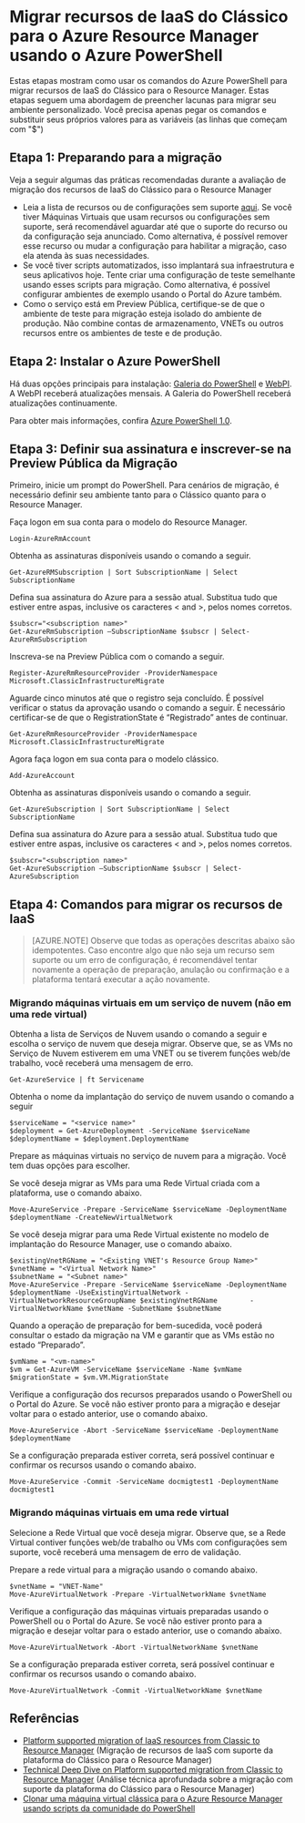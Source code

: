 <properties
	pageTitle="Migrar recursos de IaaS do Clássico para o Azure Resource Manager usando o Azure PowerShell"
	description="Este artigo apresenta as funcionalidades de serviço de migração com suporte da plataforma, do Gerenciamento de Serviços, para o Azure Resource Manager usando scripts do PowerShell"
	services="virtual-machines-windows"
	documentationCenter=""
	authors="mahthi"
	manager="drewm"
	editor=""
	tags="azure-resource-manager"/>

<tags
	ms.service="virtual-machines-windows"
	ms.workload="infrastructure-services"
	ms.tgt_pltfrm="vm-windows"
	ms.devlang="na"
	ms.topic="article"
	ms.date="05/04/2016"
	ms.author="mahthi"/>

# Migrar recursos de IaaS do Clássico para o Azure Resource Manager usando o Azure PowerShell

Estas etapas mostram como usar os comandos do Azure PowerShell para migrar recursos de IaaS do Clássico para o Resource Manager. Estas etapas seguem uma abordagem de preencher lacunas para migrar seu ambiente personalizado. Você precisa apenas pegar os comandos e substituir seus próprios valores para as variáveis (as linhas que começam com "$")

## Etapa 1: Preparando para a migração

Veja a seguir algumas das práticas recomendadas durante a avaliação de migração dos recursos de IaaS do Clássico para o Resource Manager

- Leia a lista de recursos ou de configurações sem suporte [aqui](virtual-machines-windows-migration-classic-resource-manager.md). Se você tiver Máquinas Virtuais que usam recursos ou configurações sem suporte, será recomendável aguardar até que o suporte do recurso ou da configuração seja anunciado. Como alternativa, é possível remover esse recurso ou mudar a configuração para habilitar a migração, caso ela atenda às suas necessidades.
-	Se você tiver scripts automatizados, isso implantará sua infraestrutura e seus aplicativos hoje. Tente criar uma configuração de teste semelhante usando esses scripts para migração. Como alternativa, é possível configurar ambientes de exemplo usando o Portal do Azure também.
- Como o serviço está em Preview Pública, certifique-se de que o ambiente de teste para migração esteja isolado do ambiente de produção. Não combine contas de armazenamento, VNETs ou outros recursos entre os ambientes de teste e de produção.

## Etapa 2: Instalar o Azure PowerShell

Há duas opções principais para instalação: [Galeria do PowerShell](https://www.powershellgallery.com/profiles/azure-sdk/) e [WebPI](http://aka.ms/webpi-azps). A WebPI receberá atualizações mensais. A Galeria do PowerShell receberá atualizações continuamente.

Para obter mais informações, confira [Azure PowerShell 1.0](https://azure.microsoft.com//blog/azps-1-0/).

## Etapa 3: Definir sua assinatura e inscrever-se na Preview Pública da Migração

Primeiro, inicie um prompt do PowerShell. Para cenários de migração, é necessário definir seu ambiente tanto para o Clássico quanto para o Resource Manager.

Faça logon em sua conta para o modelo do Resource Manager.

	Login-AzureRmAccount

Obtenha as assinaturas disponíveis usando o comando a seguir.

	Get-AzureRMSubscription | Sort SubscriptionName | Select SubscriptionName

Defina sua assinatura do Azure para a sessão atual. Substitua tudo que estiver entre aspas, inclusive os caracteres < and >, pelos nomes corretos.

	$subscr="<subscription name>"
	Get-AzureRmSubscription –SubscriptionName $subscr | Select-AzureRmSubscription

Inscreva-se na Preview Pública com o comando a seguir.

	Register-AzureRmResourceProvider -ProviderNamespace Microsoft.ClassicInfrastructureMigrate

Aguarde cinco minutos até que o registro seja concluído. É possível verificar o status da aprovação usando o comando a seguir. É necessário certificar-se de que o RegistrationState é “Registrado” antes de continuar.

	Get-AzureRmResourceProvider -ProviderNamespace Microsoft.ClassicInfrastructureMigrate

Agora faça logon em sua conta para o modelo clássico.

	Add-AzureAccount

Obtenha as assinaturas disponíveis usando o comando a seguir.

	Get-AzureSubscription | Sort SubscriptionName | Select SubscriptionName

Defina sua assinatura do Azure para a sessão atual. Substitua tudo que estiver entre aspas, inclusive os caracteres < and >, pelos nomes corretos.

	$subscr="<subscription name>"
	Get-AzureSubscription –SubscriptionName $subscr | Select-AzureSubscription

## Etapa 4: Comandos para migrar os recursos de IaaS

>[AZURE.NOTE] Observe que todas as operações descritas abaixo são idempotentes. Caso encontre algo que não seja um recurso sem suporte ou um erro de configuração, é recomendável tentar novamente a operação de preparação, anulação ou confirmação e a plataforma tentará executar a ação novamente.

### Migrando máquinas virtuais em um serviço de nuvem (não em uma rede virtual)

Obtenha a lista de Serviços de Nuvem usando o comando a seguir e escolha o serviço de nuvem que deseja migrar. Observe que, se as VMs no Serviço de Nuvem estiverem em uma VNET ou se tiverem funções web/de trabalho, você receberá uma mensagem de erro.

	Get-AzureService | ft Servicename

Obtenha o nome da implantação do serviço de nuvem usando o comando a seguir

	$serviceName = "<service name>"
	$deployment = Get-AzureDeployment -ServiceName $serviceName
	$deploymentName = $deployment.DeploymentName

Prepare as máquinas virtuais no serviço de nuvem para a migração. Você tem duas opções para escolher.

Se você deseja migrar as VMs para uma Rede Virtual criada com a plataforma, use o comando abaixo.

	Move-AzureService -Prepare -ServiceName $serviceName -DeploymentName $deploymentName -CreateNewVirtualNetwork

Se você deseja migrar para uma Rede Virtual existente no modelo de implantação do Resource Manager, use o comando abaixo.

	$existingVnetRGName = "<Existing VNET's Resource Group Name>"
	$vnetName = "<Virtual Network Name>"
	$subnetName = "<Subnet name>"
	Move-AzureService -Prepare -ServiceName $serviceName -DeploymentName $deploymentName -UseExistingVirtualNetwork -VirtualNetworkResourceGroupName $existingVnetRGName 		-VirtualNetworkName $vnetName -SubnetName $subnetName

Quando a operação de preparação for bem-sucedida, você poderá consultar o estado da migração na VM e garantir que as VMs estão no estado “Preparado”.

	$vmName = "<vm-name>"
	$vm = Get-AzureVM -ServiceName $serviceName -Name $vmName
	$migrationState = $vm.VM.MigrationState

Verifique a configuração dos recursos preparados usando o PowerShell ou o Portal do Azure. Se você não estiver pronto para a migração e desejar voltar para o estado anterior, use o comando abaixo.

	Move-AzureService -Abort -ServiceName $serviceName -DeploymentName $deploymentName

Se a configuração preparada estiver correta, será possível continuar e confirmar os recursos usando o comando abaixo.

	Move-AzureService -Commit -ServiceName docmigtest1 -DeploymentName docmigtest1

### Migrando máquinas virtuais em uma rede virtual

Selecione a Rede Virtual que você deseja migrar. Observe que, se a Rede Virtual contiver funções web/de trabalho ou VMs com configurações sem suporte, você receberá uma mensagem de erro de validação.

Prepare a rede virtual para a migração usando o comando abaixo.

	$vnetName = "VNET-Name"
	Move-AzureVirtualNetwork -Prepare -VirtualNetworkName $vnetName

Verifique a configuração das máquinas virtuais preparadas usando o PowerShell ou o Portal do Azure. Se você não estiver pronto para a migração e desejar voltar para o estado anterior, use o comando abaixo.

	Move-AzureVirtualNetwork -Abort -VirtualNetworkName $vnetName

Se a configuração preparada estiver correta, será possível continuar e confirmar os recursos usando o comando abaixo.

	Move-AzureVirtualNetwork -Commit -VirtualNetworkName $vnetName

## Referências

- [Platform supported migration of IaaS resources from Classic to Resource Manager](virtual-machines-windows-migration-classic-resource-manager.md) (Migração de recursos de IaaS com suporte da plataforma do Clássico para o Resource Manager)
- [Technical Deep Dive on Platform supported migration from Classic to Resource Manager](virtual-machines-windows-migration-classic-resource-manager-deep-dive.md) (Análise técnica aprofundada sobre a migração com suporte da plataforma do Clássico para o Resource Manager)
- [Clonar uma máquina virtual clássica para o Azure Resource Manager usando scripts da comunidade do PowerShell](virtual-machines-windows-migration-scripts.md)

<!---HONumber=AcomDC_0511_2016-->